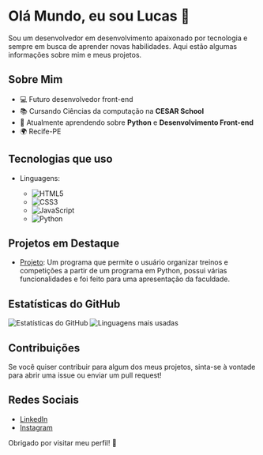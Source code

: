 # Olá Mundo, eu sou Lucas 👋

Sou um desenvolvedor em desenvolvimento apaixonado por tecnologia e sempre em busca de aprender novas habilidades. Aqui estão algumas informações sobre mim e meus projetos.

## Sobre Mim

- 💻 Futuro desenvolvedor front-end
- 📚 Cursando Ciências da computação na **CESAR School**
- 🌱 Atualmente aprendendo sobre **Python** e **Desenvolvimento Front-end**
- 🌍 Recife-PE

## Tecnologias que uso

- Linguagens:

  - ![HTML5](https://img.shields.io/badge/-HTML5-E34F26?style=flat-square&logo=html5&logoColor=white)
  - ![CSS3](https://img.shields.io/badge/-CSS3-1572B6?style=flat-square&logo=css3)
  - ![JavaScript](https://img.shields.io/badge/-JavaScript-black?style=flat-square&logo=javascript)
  - ![Python](https://img.shields.io/badge/-Python-black?style=flat-square&logo=python)

## Projetos em Destaque

- [Projeto](https://github.com/LucazinnDEV/Projeto-Python-cesar): Um programa que permite o usuário organizar treinos e competições a partir de um programa em Python, possui várias funcionalidades e foi feito para uma apresentação da faculdade.

## Estatísticas do GitHub

![Estatísticas do GitHub](https://github-readme-stats.vercel.app/api?username=LucazinnDEV&theme=radical)
![Linguagens mais usadas](https://github-readme-stats.vercel.app/api/top-langs/?username=LucazinnDEV&theme=radical)

## Contribuições

Se você quiser contribuir para algum dos meus projetos, sinta-se à vontade para abrir uma issue ou enviar um pull request!

## Redes Sociais

- [LinkedIn](https://www.linkedin.com/in/lucas-samuel-75b496274/)
- [Instagram](https://www.instagram.com/lucas.szz_/)

Obrigado por visitar meu perfil! 🚀
